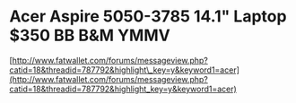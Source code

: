 <!--
id: 20757577
link: http://tumblr.atmos.org/post/20757577/acer-aspire-5050-3785-14-1-laptop-350-bb-b-m-ymmv
slug: acer-aspire-5050-3785-14-1-laptop-350-bb-b-m-ymmv
date: Mon Dec 03 2007 11:41:40 GMT-0800 (PST)
publish: 2007-12-03
tags: 
title: Acer Aspire 5050-3785 14.1" Laptop $350 BB B&M YMMV
-->


Acer Aspire 5050-3785 14.1" Laptop $350 BB B&M YMMV
===================================================

[http://www.fatwallet.com/forums/messageview.php?catid=18&threadid=787792&highlight\_key=y&keyword1=acer](http://www.fatwallet.com/forums/messageview.php?catid=18&threadid=787792&highlight_key=y&keyword1=acer)

